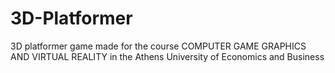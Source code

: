 # 3D-Platformer
3D platformer game made for the course COMPUTER GAME GRAPHICS AND VIRTUAL REALITY in the Athens University of Economics and Business
